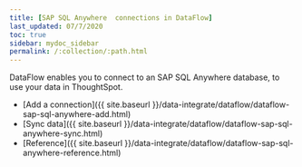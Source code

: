 ```yaml
---
title: [SAP SQL Anywhere  connections in DataFlow]
last_updated: 07/7/2020
toc: true
sidebar: mydoc_sidebar
permalink: /:collection/:path.html
---
```

DataFlow enables you to connect to an SAP SQL Anywhere  database, to use your data in ThoughtSpot.

- [Add a connection]({{ site.baseurl }}/data-integrate/dataflow/dataflow-sap-sql-anywhere-add.html)
- [Sync data]({{ site.baseurl }}/data-integrate/dataflow/dataflow-sap-sql-anywhere-sync.html)
- [Reference]({{ site.baseurl }}/data-integrate/dataflow/dataflow-sap-sql-anywhere-reference.html)
